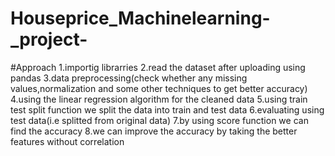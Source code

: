 # Houseprice_Machinelearning-_project-
#Approach
1.importig librarries
2.read the dataset after uploading using pandas
3.data preprocessing(check whether any missing values,normalization and some other techniques to get better accuracy)
4.using the linear regression algorithm for the cleaned data
5.using train test split function we split the data into train and test data 
6.evaluating using test data(i.e splitted from original data)
7.by using score function we can find the accuracy
8.we can improve the accuracy by taking the better features without correlation
